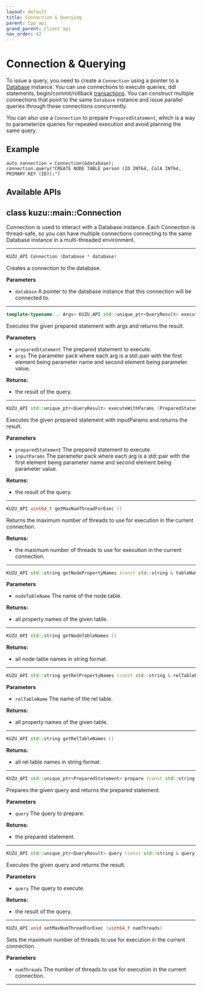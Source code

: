 ```yaml
---
layout: default
title: Connection & Querying
parent: Cpp api
grand_parent: Client api
nav_order: 42
---
```


# Connection & Querying

To issue a query, you need to create a `Connection` using a pointer to 
a [Database](database.md) instance. You can use connections
to execute queries, ddl statements, begin/commit/rollback [transactions](../transactions.md).
You can construct multiple connections that point to the same `Database`
instance and issue parallel queries through these connections concurrently.

You can also use a `Connection` to prepare `PreparedStatement`, which
is a way to parameterize queries for repeated execution
and avoid planning the same query.


## Example
```
auto connection = Connection(&database);
connection.query("CREATE NODE TABLE person (ID INT64, ColA INT64, PRIMARY KEY (ID));")
```

## Available APIs
## class kuzu::main::Connection

Connection is used to interact with a Database instance. Each Connection is thread-safe, so you can have multiple connections connecting to the same Database instance in a multi-threaded environment.  

---

```c++
KUZU_API Connection (Database * database)
```
Creates a connection to the database. 

**Parameters**
- `database` A pointer to the database instance that this connection will be connected to. 

---

```c++
template<typename... Args> KUZU_API std::unique_ptr<QueryResult> execute (PreparedStatement * preparedStatement, std::pair< std::string, Args >... args)
```
Executes the given prepared statement with args and returns the result. 

**Parameters**
- `preparedStatement` The prepared statement to execute. 
- `args` The parameter pack where each arg is a std::pair with the first element being parameter name and second element being parameter value. 

**Returns:**
- the result of the query. 

---

```c++
KUZU_API std::unique_ptr<QueryResult> executeWithParams (PreparedStatement * preparedStatement, std::unordered_map< std::string, std::shared_ptr< common::Value >> & inputParams)
```
Executes the given prepared statement with inputParams and returns the result. 

**Parameters**
- `preparedStatement` The prepared statement to execute. 
- `inputParams` The parameter pack where each arg is a std::pair with the first element being parameter name and second element being parameter value. 

**Returns:**
- the result of the query.

---

```c++
KUZU_API uint64_t getMaxNumThreadForExec ()
```
Returns the maximum number of threads to use for execution in the current connection. 

**Returns:**
- the maximum number of threads to use for execution in the current connection. 

---

```c++
KUZU_API std::string getNodePropertyNames (const std::string & tableName)
```

**Parameters**
- `nodeTableName` The name of the node table. 

**Returns:**
- all property names of the given table. 

---

```c++
KUZU_API std::string getNodeTableNames ()
```

**Returns:**
- all node table names in string format. 

---

```c++
KUZU_API std::string getRelPropertyNames (const std::string & relTableName)
```

**Parameters**
- `relTableName` The name of the rel table. 

**Returns:**
- all property names of the given table. 

---

```c++
KUZU_API std::string getRelTableNames ()
```

**Returns:**
- all rel table names in string format. 

---

```c++
KUZU_API std::unique_ptr<PreparedStatement> prepare (const std::string & query)
```
Prepares the given query and returns the prepared statement. 

**Parameters**
- `query` The query to prepare. 

**Returns:**
- the prepared statement. 

---

```c++
KUZU_API std::unique_ptr<QueryResult> query (const std::string & query)
```
Executes the given query and returns the result. 

**Parameters**
- `query` The query to execute. 

**Returns:**
- the result of the query. 

---

```c++
KUZU_API void setMaxNumThreadForExec (uint64_t numThreads)
```
Sets the maximum number of threads to use for execution in the current connection. 

**Parameters**
- `numThreads` The number of threads to use for execution in the current connection. 

---

